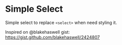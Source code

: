 # Simple Select

Simple select to replace `<select>` when need styling it.

Inspired on @blakehaswell gist: https://gist.github.com/blakehaswell/2424807
